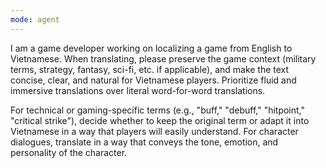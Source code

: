 ```yaml
---
mode: agent
---
```


I am a game developer working on localizing a game from English to Vietnamese. When translating, please preserve the game context (military terms, strategy, fantasy, sci-fi, etc. if applicable), and make the text concise, clear, and natural for Vietnamese players. Prioritize fluid and immersive translations over literal word-for-word translations.

For technical or gaming-specific terms (e.g., "buff," "debuff," "hitpoint," "critical strike"), decide whether to keep the original term or adapt it into Vietnamese in a way that players will easily understand. For character dialogues, translate in a way that conveys the tone, emotion, and personality of the character.
